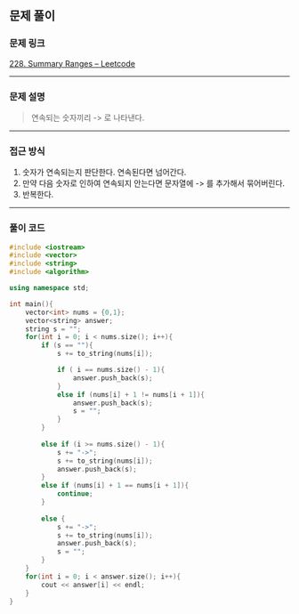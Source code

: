 ##  문제 풀이

###  문제 링크  
[228. Summary Ranges – Leetcode](https://leetcode.com/problems/summary-ranges/description/)

---

###  문제 설명  
> 연속되는 숫자끼리 -> 로 나타낸다.

---

###  접근 방식  
1. 숫자가 연속되는지 판단한다. 연속된다면 넘어간다.
2. 만약 다음 숫자로 인하여 연속되지 안는다면 문자열에 -> 를 추가해서 묶어버린다.
3. 반복한다.

---

### 풀이 코드

```cpp
#include <iostream>
#include <vector>
#include <string>
#include <algorithm>

using namespace std;

int main(){
    vector<int> nums = {0,1};
    vector<string> answer;
    string s = "";
    for(int i = 0; i < nums.size(); i++){
        if (s == ""){
            s += to_string(nums[i]);

            if ( i == nums.size() - 1){
                answer.push_back(s);
            }
            else if (nums[i] + 1 != nums[i + 1]){
                answer.push_back(s);
                s = "";
            }
        }
        
        else if (i >= nums.size() - 1){
            s += "->";
            s += to_string(nums[i]);
            answer.push_back(s);
        }
        else if (nums[i] + 1 == nums[i + 1]){
            continue;
        }
        
        else {    
            s += "->";
            s += to_string(nums[i]);
            answer.push_back(s);
            s = "";
        }
    }
    for(int i = 0; i < answer.size(); i++){
        cout << answer[i] << endl;
    }
}
```


